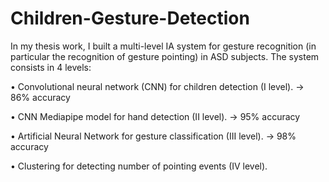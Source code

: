 # Children-Gesture-Detection
In my thesis work, I built a multi-level IA system for gesture recognition (in particular the recognition of gesture pointing) in ASD subjects. The system consists in 4 levels:

• Convolutional neural network (CNN) for children detection (I level). -> 86% accuracy

• CNN Mediapipe model for hand detection (II level). -> 95% accuracy

• Artificial Neural Network for gesture classification (III level). -> 98% accuracy

• Clustering for detecting number of pointing events (IV level).
